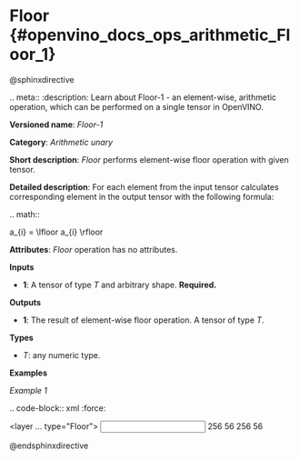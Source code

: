 # Floor  {#openvino_docs_ops_arithmetic_Floor_1}

@sphinxdirective

.. meta::
  :description: Learn about Floor-1 - an element-wise, arithmetic operation, which 
                can be performed on a single tensor in OpenVINO.

**Versioned name**: *Floor-1*

**Category**: *Arithmetic unary*

**Short description**: *Floor* performs element-wise floor operation with given tensor.

**Detailed description**: For each element from the input tensor calculates corresponding
element in the output tensor with the following formula:

.. math::

   a_{i} = \lfloor a_{i} \rfloor

**Attributes**: *Floor* operation has no attributes.

**Inputs**

* **1**: A tensor of type *T* and arbitrary shape. **Required.**

**Outputs**

* **1**: The result of element-wise floor operation. A tensor of type *T*.

**Types**

* *T*: any numeric type.


**Examples**

*Example 1*

.. code-block:: xml
   :force:

   <layer ... type="Floor">
       <input>
           <port id="0">
               <dim>256</dim>
               <dim>56</dim>
           </port>
       </input>
       <output>
           <port id="1">
               <dim>256</dim>
               <dim>56</dim>
           </port>
       </output>
   </layer>

@endsphinxdirective

